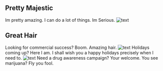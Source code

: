 ## Pretty Majestic

  <Body> Im pretty amazing. I can do a lot of things. Im Serious.
  
<img src="https://neversocial.files.wordpress.com/2012/04/e28098lord-of-the-rings_-scenes-as-beauty-ads_gandalf2.gif" alt="text">	

## Great Hair

  <Body> Looking for commercial success? Boom. Amazing hair.
  
<img src="http://www.one-quest.com/wp-content/uploads/2012/12/Christmas-Gandalf.jpg" alt="text">	

  <body> Holidays coming up? Here I am. I shall wish you a happy holidays precisely when I need to. </body>

<img src="http://themetapicture.com/media/funny-Gandalf-GoT-meth-LotR.jpg" alt="text">	

  <body> Need a drug awareness campaign? Your welcome. You see marijuana? Fly you fool. </body>
